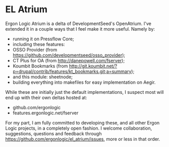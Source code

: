 EL Atrium
=========

Ergon Logic Atrium is a delta of DevelopmentSeed's OpenAtrium. I've extended it
in a couple ways that I feel make it more useful. Namely by:
*   running it on Pressflow Core;
*   including these features: 
 *    OSSO Provider (from https://github.com/developmentseed/osso_provider);
 *    CT Plus for OA (from http://danepowell.com/fserver);
 *    Koumbit Bookmarks (from http://git.koumbit.net/?p=drupal/contrib/features/kt_bookmarks.git;a=summary);
*   and this module: sheetnode;
*   building everything into makefiles for easy implementation on Aegir.

While these are initially just the default implementations, I suspect most will
end up with their own deltas hosted at:
*   github.com/ergonlogic
*   features.ergonlogic.net/fserver

For my part, I am fully committed to developing these, and all other Ergon Logic
projects, in a completely open fashion. I welcome collaboration, suggestions,
questions and feedback through https://github.com/ergonlogic/el_atrium/issues,
more or less in that order.
